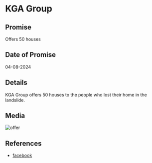# KGA Group

## Promise

Offers 50 houses

## Date of Promise

04-08-2024

## Details

KGA Group offers 50 houses to the people who lost their home in the landslide.

## Media

![offer](https://web.archive.org/web/20240812101700/https://scontent.fmaa12-1.fna.fbcdn.net/v/t39.30808-6/454350085_1034616672006986_829193323206189229_n.jpg?_nc_cat=102&ccb=1-7&_nc_sid=127cfc&_nc_ohc=CP_mvoBf60kQ7kNvgEqOorr&_nc_ht=scontent.fmaa12-1.fna&oh=00_AYAZc_cjjVs8UF60iDjgq9EvFS76l7iaL3iDCC21MCo0Fw&oe=66BFCF82)

## References

- [facebook](https://www.facebook.com/MidlineNEWS/posts/pfbid0hTnZLN2juFMwC6B9PX6A2QbTqAUDB8sKRuKyF9Cn1JmWVx8WxnaG37YGQyEZPdQHl)

